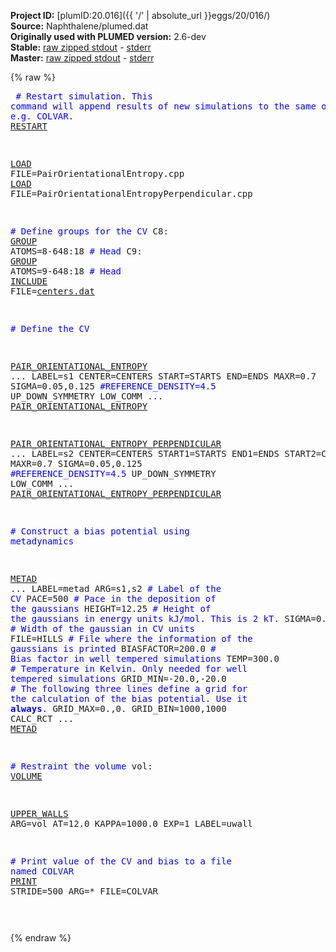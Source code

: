 **Project ID:** [plumID:20.016]({{ '/' | absolute_url }}eggs/20/016/)  
**Source:** Naphthalene/plumed.dat  
**Originally used with PLUMED version:** 2.6-dev  
**Stable:** [raw zipped stdout](plumed.dat.plumed.stdout.txt.zip) - [stderr](plumed.dat.plumed.stderr)  
**Master:** [raw zipped stdout](plumed.dat.plumed_master.stdout.txt.zip) - [stderr](plumed.dat.plumed_master.stderr)  

{% raw %}<pre>
<span style="color:blue"># Restart simulation. This command will append results of new simulations to the same output files, e.g. COLVAR.</span>
<a href="https://plumed.github.io/doc-master/user-doc/html/_r_e_s_t_a_r_t.html">RESTART</a>

<a href="https://plumed.github.io/doc-master/user-doc/html/_l_o_a_d.html">LOAD</a> FILE=PairOrientationalEntropy.cpp
<a href="https://plumed.github.io/doc-master/user-doc/html/_l_o_a_d.html">LOAD</a> FILE=PairOrientationalEntropyPerpendicular.cpp

<span style="color:blue"># Define groups for the CV</span>
C8: <a href="https://plumed.github.io/doc-master/user-doc/html/_g_r_o_u_p.html">GROUP</a> ATOMS=8-648:18 <span style="color:blue"># Head</span>
C9: <a href="https://plumed.github.io/doc-master/user-doc/html/_g_r_o_u_p.html">GROUP</a> ATOMS=9-648:18 <span style="color:blue"># Head</span>
<a href="https://plumed.github.io/doc-master/user-doc/html/_i_n_c_l_u_d_e.html">INCLUDE</a> FILE=<a href="centers.dat.html">centers.dat</a>

<span style="color:blue"># Define the CV</span>

<a href="https://plumed.github.io/doc-master/user-doc/html/_p_a_i_r__o_r_i_e_n_t_a_t_i_o_n_a_l__e_n_t_r_o_p_y.html">PAIR_ORIENTATIONAL_ENTROPY</a> ...
 LABEL=s1
 CENTER=CENTERS
 START=STARTS
 END=ENDS
 MAXR=0.7
 SIGMA=0.05,0.125
 <span style="color:blue">#REFERENCE_DENSITY=4.5</span>
 UP_DOWN_SYMMETRY
 LOW_COMM
... <a href="https://plumed.github.io/doc-master/user-doc/html/_p_a_i_r__o_r_i_e_n_t_a_t_i_o_n_a_l__e_n_t_r_o_p_y.html">PAIR_ORIENTATIONAL_ENTROPY</a>

<a href="https://plumed.github.io/doc-master/user-doc/html/_p_a_i_r__o_r_i_e_n_t_a_t_i_o_n_a_l__e_n_t_r_o_p_y__p_e_r_p_e_n_d_i_c_u_l_a_r.html">PAIR_ORIENTATIONAL_ENTROPY_PERPENDICULAR</a> ...
 LABEL=s2
 CENTER=CENTERS
 START1=STARTS
 END1=ENDS
 START2=C8
 END2=C9
 MAXR=0.7
 SIGMA=0.05,0.125
 <span style="color:blue">#REFERENCE_DENSITY=4.5</span>
 UP_DOWN_SYMMETRY
 LOW_COMM
... <a href="https://plumed.github.io/doc-master/user-doc/html/_p_a_i_r__o_r_i_e_n_t_a_t_i_o_n_a_l__e_n_t_r_o_p_y__p_e_r_p_e_n_d_i_c_u_l_a_r.html">PAIR_ORIENTATIONAL_ENTROPY_PERPENDICULAR</a>

<span style="color:blue"># Construct a bias potential using metadynamics</span>

<a href="https://plumed.github.io/doc-master/user-doc/html/_m_e_t_a_d.html">METAD</a> ...
 LABEL=metad
 ARG=s1,s2   <span style="color:blue"># Label of the CV</span>
 PACE=500   <span style="color:blue"># Pace in the deposition of the gaussians</span>
 HEIGHT=12.25   <span style="color:blue"># Height of the gaussians in energy units kJ/mol. This is 2 kT.</span>
 SIGMA=0.2,0.2    <span style="color:blue"># Width of the gaussian in CV units</span>
 FILE=HILLS   <span style="color:blue"># File where the information of the gaussians is printed</span>
 BIASFACTOR=200.0   <span style="color:blue"># Bias factor in well tempered simulations</span>
 TEMP=300.0   <span style="color:blue"># Temperature in Kelvin. Only needed for well tempered simulations</span>
 GRID_MIN=-20.0,-20.0   <span style="color:blue"># The following three lines define a grid for the calculation of the bias potential. Use it **always**.</span>
 GRID_MAX=0.,0.
 GRID_BIN=1000,1000
 CALC_RCT
... <a href="https://plumed.github.io/doc-master/user-doc/html/_m_e_t_a_d.html">METAD</a>

<span style="color:blue"># Restraint the volume</span>
vol: <a href="https://plumed.github.io/doc-master/user-doc/html/_v_o_l_u_m_e.html">VOLUME</a>

<a href="https://plumed.github.io/doc-master/user-doc/html/_u_p_p_e_r__w_a_l_l_s.html">UPPER_WALLS</a> ARG=vol AT=12.0 KAPPA=1000.0 EXP=1 LABEL=uwall

<span style="color:blue"># Print value of the CV and bias to a file named COLVAR</span>
<a href="https://plumed.github.io/doc-master/user-doc/html/_p_r_i_n_t.html">PRINT</a> STRIDE=500  ARG=* FILE=COLVAR   

</pre>{% endraw %}
